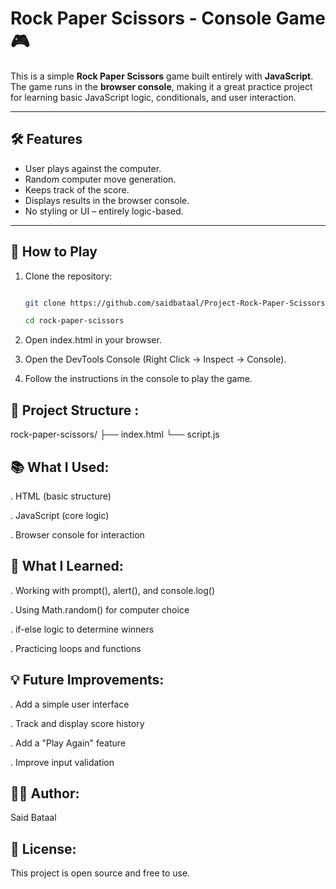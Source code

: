 # Rock Paper Scissors - Console Game 🎮

This is a simple **Rock Paper Scissors** game built entirely with **JavaScript**. The game runs in the **browser console**, making it a great practice project for learning basic JavaScript logic, conditionals, and user interaction.

---

## 🛠 Features

- User plays against the computer.
- Random computer move generation.
- Keeps track of the score.
- Displays results in the browser console.
- No styling or UI – entirely logic-based.

---

## 🚀 How to Play

1. Clone the repository:

   ```bash

   git clone https://github.com/saidbataal/Project-Rock-Paper-Scissors.git

   cd rock-paper-scissors

 2.  Open index.html in your browser.

 3. Open the DevTools Console (Right Click → Inspect → Console).

 4. Follow the instructions in the console to play the game.


 ## 📁 Project Structure :

rock-paper-scissors/
├── index.html
└── script.js


 ## 📚 What I Used:


. HTML (basic structure)

. JavaScript (core logic)

. Browser console for interaction

## 🧠 What I Learned:

. Working with prompt(), alert(), and console.log()

. Using Math.random() for computer choice

. if-else logic to determine winners

. Practicing loops and functions

## 💡 Future Improvements:

. Add a simple user interface

. Track and display score history

. Add a "Play Again" feature

. Improve input validation


 ## 🧑‍💻 Author:

Said Bataal

## 📄 License:

This project is open source and free to use.









